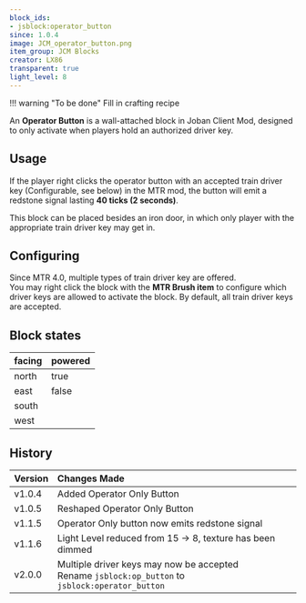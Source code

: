 ```yaml
---
block_ids:
- jsblock:operator_button
since: 1.0.4
image: JCM_operator_button.png
item_group: JCM Blocks
creator: LX86
transparent: true
light_level: 8
---
```


!!! warning "To be done"
    Fill in crafting recipe

An **Operator Button** is a wall-attached block in Joban Client Mod, designed to only activate when players hold an authorized driver key.

## Usage
If the player right clicks the operator button with an accepted train driver key (Configurable, see below) in the MTR mod, the button will emit a redstone signal lasting **40 ticks (2 seconds)**.

This block can be placed besides an iron door, in which only player with the appropriate train driver key may get in.

## Configuring
Since MTR 4.0, multiple types of train driver key are offered.  
You may right click the block with the **MTR Brush item** to configure which driver keys are allowed to activate the block. By default, all train driver keys are accepted.

## Block states
| facing | powered |
|:-------|:--------|
| north  | true    |
| east   | false   |
| south  |         |
| west   |         |

## History
| Version | Changes Made                                              |
|:--------|:----------------------------------------------------------|
| v1.0.4  | Added Operator Only Button                                |
| v1.0.5  | Reshaped Operator Only Button                             |
| v1.1.5  | Operator Only button now emits redstone signal            |
| v1.1.6  | Light Level reduced from 15 -> 8, texture has been dimmed |
| v2.0.0  | Multiple driver keys may now be accepted<br>Rename `jsblock:op_button` to `jsblock:operator_button` |